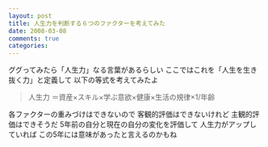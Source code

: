 ```yaml
---
layout: post
title: 人生力を判断する６つのファクターを考えてみた
date: 2008-03-08
comments: true
categories:
---
```



ググってみたら「人生力」なる言葉があるらしい
ここではこれを「人生を生き抜く力」と定義して
以下の等式を考えてみたよ
 
> 人生力 ＝資産×スキル×学ぶ意欲×健康×生活の規律×1/年齢

各ファクターの重みづけはできないので
客観的評価はできないけれど
主観的評価はできそうだ
5年前の自分と現在の自分の変化を評価して
人生力がアップしていれば
この5年には意味があったと言えるのかもね
